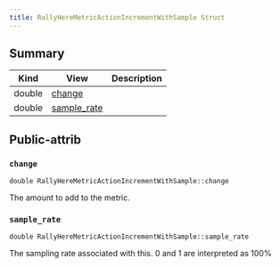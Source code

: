 ```yaml
---
title: RallyHereMetricActionIncrementWithSample Struct
---
```


## Summary
| Kind | View | Description |
|------|------|-------------|
|double|[change](/game-host-adapter/structrallyheremetricactionincrementwithsamplexml/#structRallyHereMetricActionIncrementWithSample_1a5867997e748f3306f09c60af07c83963)||
|double|[sample_rate](/game-host-adapter/structrallyheremetricactionincrementwithsamplexml/#structRallyHereMetricActionIncrementWithSample_1a825b0cee1b3cf83ceb56db77653ca1d3)||
## Public-attrib



### `change` <a id="structRallyHereMetricActionIncrementWithSample_1a5867997e748f3306f09c60af07c83963"></a>

`double RallyHereMetricActionIncrementWithSample::change`



The amount to add to the metric. 



### `sample_rate` <a id="structRallyHereMetricActionIncrementWithSample_1a825b0cee1b3cf83ceb56db77653ca1d3"></a>

`double RallyHereMetricActionIncrementWithSample::sample_rate`



The sampling rate associated with this. 0 and 1 are interpreted as 100% 




